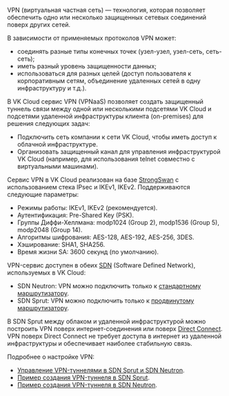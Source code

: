 VPN (виртуальная частная сеть) — технология, которая позволяет обеспечить одно или несколько защищенных сетевых соединений поверх других сетей. 

В зависимости от применяемых протоколов VPN может:

- соединять разные типы конечных точек (узел-узел, узел-сеть, сеть-сеть);
- иметь разный уровень защищенности данных;
- использоваться для разных целей (доступ пользователя к корпоративным сетям, объединение удаленных сетей в одну инфраструктуру и т.д.).

В VK Cloud сервис VPN (VPNaaS) позволяет создать защищенный туннель связи между одной или несколькими подсетями VK Cloud и подсетями удаленной инфраструктуры клиента (on-premises) для решения следующих задач:

- Подключить сеть компании к сети VK Cloud, чтобы иметь доступ к облачной инфраструктуре.
- Организовать защищенный канал для управления инфраструктурой VK Cloud (например, для использования telnet совместно с виртуальными машинами).

Сервис VPN в VK Cloud реализован на базе [StrongSwan](https://www.strongswan.org) с использованием стека IPsec и IKEv1, IKEv2. Поддерживаются следующие параметры:

- Режимы работы: IKEv1, IKEv2 (рекомендуется).
- Аутентификация: Pre-Shared Key (PSK).
- Группы Диффи-Хеллмана: modp1024 (Group 2), modp1536 (Group 5), modp2048 (Group 14).
- Алгоритмы шифрования: AES-128, AES-192, AES-256, 3DES.
- Хэширование: SHA1, SHA256.
- Время жизни SA: 3600 секунд (по умолчанию).

VPN-сервис доступен в обеих [SDN](../sdn) (Software Defined Network), используемых в VK Cloud:

- SDN Neutron: VPN можно подключить только к [стандартному маршрутизатору](../router#standard).
- SDN Sprut: VPN можно подключить только к [продвинутому маршрутизатору](../router#advanced).

В SDN Sprut между облаком и удаленной инфраструктурой можно построить VPN поверх интернет-соединения или поверх [Direct Connect](/ru/networks/directconnect). VPN поверх Direct Connect не требует доступа в интернет из удаленной инфраструктуры и обеспечивает наиболее стабильную связь.

Подробнее о настройке VPN:

- [Управление VPN-туннелями в SDN Sprut и SDN Neutron](../../service-management/vpn).
- [Пример создания VPN-туннеля в SDN Sprut](../../how-to-guides/onpremise-connect/dc-advanced-router).
- [Пример создания VPN-туннеля в SDN Neutron](../../how-to-guides/onpremise-connect/vpn-tunnel).

